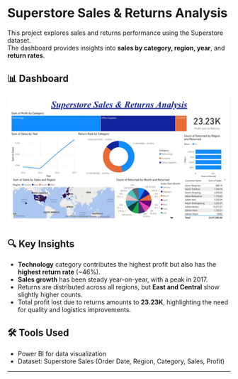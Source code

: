 # Superstore Sales & Returns Analysis

This project explores sales and returns performance using the Superstore dataset.  
The dashboard provides insights into **sales by category, region, year**, and **return rates**.

## 📊 Dashboard
![Dashboard](dashboard.png)

## 🔍 Key Insights
- **Technology** category contributes the highest profit but also has the **highest return rate** (~46%).  
- **Sales growth** has been steady year-on-year, with a peak in 2017.  
- Returns are distributed across all regions, but **East and Central** show slightly higher counts.  
- Total profit lost due to returns amounts to **23.23K**, highlighting the need for quality and logistics improvements.

## 🛠 Tools Used
- Power BI for data visualization  
- Dataset: Superstore Sales (Order Date, Region, Category, Sales, Profit)  

---
